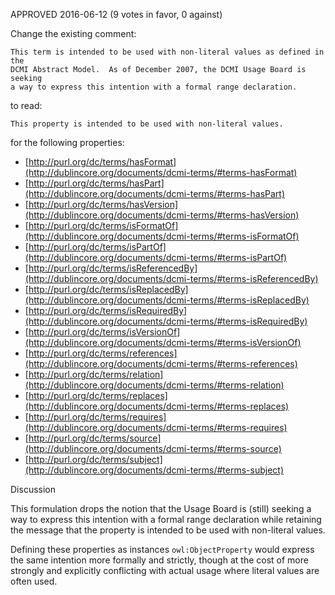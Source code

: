APPROVED 2016-06-12 (9 votes in favor, 0 against)

Change the existing comment:

    This term is intended to be used with non-literal values as defined in the
    DCMI Abstract Model.  As of December 2007, the DCMI Usage Board is seeking
    a way to express this intention with a formal range declaration.

to read:

    This property is intended to be used with non-literal values.

for the following properties:

* [http://purl.org/dc/terms/hasFormat](http://dublincore.org/documents/dcmi-terms/#terms-hasFormat)
* [http://purl.org/dc/terms/hasPart](http://dublincore.org/documents/dcmi-terms/#terms-hasPart)
* [http://purl.org/dc/terms/hasVersion](http://dublincore.org/documents/dcmi-terms/#terms-hasVersion)
* [http://purl.org/dc/terms/isFormatOf](http://dublincore.org/documents/dcmi-terms/#terms-isFormatOf)
* [http://purl.org/dc/terms/isPartOf](http://dublincore.org/documents/dcmi-terms/#terms-isPartOf)
* [http://purl.org/dc/terms/isReferencedBy](http://dublincore.org/documents/dcmi-terms/#terms-isReferencedBy)
* [http://purl.org/dc/terms/isReplacedBy](http://dublincore.org/documents/dcmi-terms/#terms-isReplacedBy)
* [http://purl.org/dc/terms/isRequiredBy](http://dublincore.org/documents/dcmi-terms/#terms-isRequiredBy)
* [http://purl.org/dc/terms/isVersionOf](http://dublincore.org/documents/dcmi-terms/#terms-isVersionOf)
* [http://purl.org/dc/terms/references](http://dublincore.org/documents/dcmi-terms/#terms-references)
* [http://purl.org/dc/terms/relation](http://dublincore.org/documents/dcmi-terms/#terms-relation)
* [http://purl.org/dc/terms/replaces](http://dublincore.org/documents/dcmi-terms/#terms-replaces)
* [http://purl.org/dc/terms/requires](http://dublincore.org/documents/dcmi-terms/#terms-requires)
* [http://purl.org/dc/terms/source](http://dublincore.org/documents/dcmi-terms/#terms-source)
* [http://purl.org/dc/terms/subject](http://dublincore.org/documents/dcmi-terms/#terms-subject)

Discussion

This formulation drops the notion that the Usage Board is (still) seeking a way
to express this intention with a formal range declaration while retaining the message 
that the property is intended to be used with non-literal values.

Defining these properties as instances `owl:ObjectProperty` would express the
same intention more formally and strictly, though at the cost of more strongly
and explicitly conflicting with actual usage where literal values are often
used.

